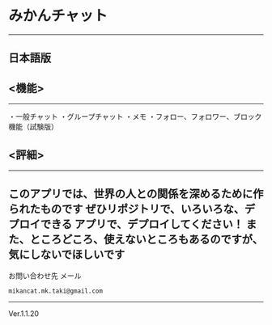# みかんチャット
-----------
日本語版
------
## <機能>
-------
・一般チャット
・グループチャット
・メモ
・フォロー、フォロワー、ブロック機能（試験版）
## <評細>
-------------------------
このアプリでは、世界の人との関係を深めるために作られたものです
ぜひリポジトリで、いろいろな、デプロイできる
アプリで、デプロイしてください！
また、ところどころ、使えないところもあるのですが、
気にしないでほしいです
--------------------------------
お問い合わせ先
メール
```
mikancat.mk.taki@gmail.com
```
---------------------
Ver.1.1.20

